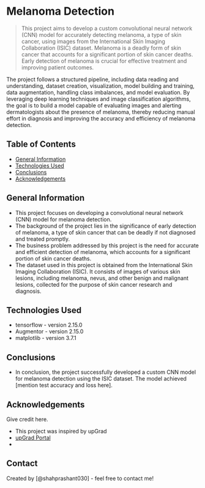# Melanoma Detection
> This project aims to develop a custom convolutional neural network (CNN) model for accurately detecting melanoma, a type of skin cancer, using images from the International Skin Imaging Collaboration (ISIC) dataset. Melanoma is a deadly form of skin cancer that accounts for a significant portion of skin cancer deaths. Early detection of melanoma is crucial for effective treatment and improving patient outcomes.

The project follows a structured pipeline, including data reading and understanding, dataset creation, visualization, model building and training, data augmentation, handling class imbalances, and model evaluation. By leveraging deep learning techniques and image classification algorithms, the goal is to build a model capable of evaluating images and alerting dermatologists about the presence of melanoma, thereby reducing manual effort in diagnosis and improving the accuracy and efficiency of melanoma detection.



## Table of Contents
* [General Information](#general-information)
* [Technologies Used](#technologies-used)
* [Conclusions](#conclusions)
* [Acknowledgements](#acknowledgements)

<!-- You can include any other section that is pertinent to your problem -->

## General Information
- This project focuses on developing a convolutional neural network (CNN) model for melanoma detection.
- The background of the project lies in the significance of early detection of melanoma, a type of skin cancer that can be deadly if not diagnosed and treated promptly.
- The business problem addressed by this project is the need for accurate and efficient detection of melanoma, which accounts for a significant portion of skin cancer deaths.
- The dataset used in this project is obtained from the International Skin Imaging Collaboration (ISIC). It consists of images of various skin lesions, including melanoma, nevus, and other benign and malignant lesions, collected for the purpose of skin cancer research and diagnosis.


<!-- You don't have to answer all the questions - just the ones relevant to your project. -->


## Technologies Used
- tensorflow - version 2.15.0
- Augmentor - version 2.15.0
- matplotlib - version 3.7.1

<!-- You don't have to answer all the questions - just the ones relevant to your project. -->

## Conclusions
- In conclusion, the project successfully developed a custom CNN model for melanoma detection using the ISIC dataset. The model achieved [mention test accuracy and loss here]. 


<!-- As the libraries versions keep on changing, it is recommended to mention the version of library used in this project -->

## Acknowledgements
Give credit here.
- This project was inspired by upGrad
- [upGrad Portal](https://learn.upgrad.com/)
- 


## Contact
Created by [@shahprashant030] - feel free to contact me!


<!-- Optional -->
<!-- ## License -->
<!-- This project is open source and available under the [... License](). -->

<!-- You don't have to include all sections - just the one's relevant to your project -->